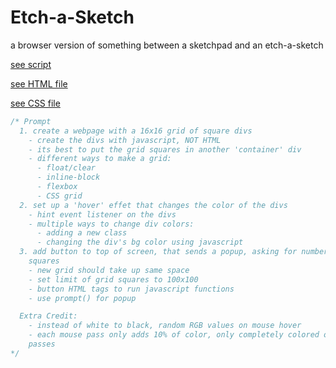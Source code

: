 # Etch-a-Sketch
a browser version of something between a sketchpad and an etch-a-sketch

[see script](./script.js)

[see HTML file](./index.html)

[see CSS file](./style.css)

```javascript
/* Prompt
  1. create a webpage with a 16x16 grid of square divs
    - create the divs with javascript, NOT HTML
    - its best to put the grid squares in another 'container' div
    - different ways to make a grid:
      - float/clear
      - inline-block
      - flexbox
      - CSS grid
  2. set up a 'hover' effet that changes the color of the divs
    - hint event listener on the divs
    - multiple ways to change div colors:
      - adding a new class
      - changing the div's bg color using javascript
  3. add button to top of screen, that sends a popup, asking for number of grid 
    squares
    - new grid should take up same space
    - set limit of grid squares to 100x100
    - button HTML tags to run javascript functions
    - use prompt() for popup

  Extra Credit:
    - instead of white to black, random RGB values on mouse hover
    - each mouse pass only adds 10% of color, only completely colored on 10 
    passes
*/
```
